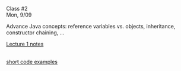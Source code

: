 <div class="lecture1">

<div class="column_date">
<p markdown="block">

Class #2 <br>
Mon, 9/09

</p>
</div>
<div class="column_materials">
<p markdown="block">

Advance Java concepts: reference variables vs. objects,
inheritance,  constructor chaining, ...


[Lecture 1 notes](notes/lecture01_Intro.pdf) <br><br>

[short code examples](https://github.com/joannakl/cs102_resources/tree/master/scraps)

</p>
</div>

<div class="column_assign">
<p markdown="block">



</p>
</div>

</div>
